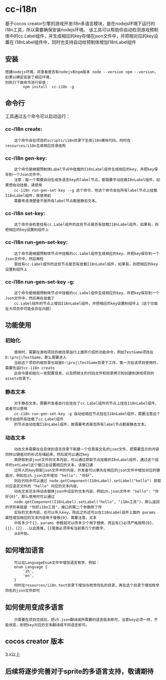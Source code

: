 # cc-i18n
基于cocos creator引擎的游戏开发i18n多语言模块，是在nodejs环境下运行的i18n工具，所以需要确保安装nodejs环境。
该工具可以帮助你自动检测游戏预制体中的cc.Label组件，并生成相应的key存储在json文件中，并把相对应的key设置在
I18nLabel组件中，同时也支持自动给预制体增加I18nLabel组件

## 安装
    搭建nodejs环境，并查看是否有nodejs和npm版本 node --version npm --version，如果以确定安装了相应环境，
    则执行下面命令进行安装：
            npm install  cc-i18n -g
    
## 命令行
 工具通过五个命令可以启动运行：

### cc-i18n create:
        这个命令会在项目的scripts/i18n目录下生成i18n模块代码，同时在resources/i18n生成相应目录结构

### cc-i18n gen-key:
        这个命令是根据预制体Label节点中挂载的I18nLabel组件生成相应的key，并把key保存到一个Json文件中;
        注意：每一个需要自动生成多语言key的label节点，都需要手动挂载I8nLabel组件，如果想自动挂载，请使用
        cc-i18n run-gen-set-key --g 这个命令，但这个命令会在所有label节点上挂载I18nLabel组件，故使用前
        需要考虑清楚是不是所有label节点都是静态文本。
        

### cc-i18n set-key:
        这个命令会检查挂有cc.Label组件的这些节点是否有挂载I18nLabel组件，如果有，则把相应的key设置到组件上

### cc-i18n run-gen-set-key:
        这个命令是根据预制体节点中挂载的cc.Label组件生成相应的key，并把key保存到一个Json文件中，然后再检
        查挂有cc.Label组件的这些节点是否有挂载I18nLabel组件，如果有，则把相应的key设置到组件上

### cc-i18n run-gen-set-key -g:
        这个命令是根据预制体节点中挂载的cc.Label组件生成相应的key，并把key保存到一个Json文件中，然后再在挂载了
        cc.Label组件的节点上增加I18nLabel组件，并把相应的key设置到组件上（这个功能在大项目中可能会存在问题）
    
## 功能使用

### 初始化
        使用时，需要在游戏项目的根目录运行上面所介绍的功能命令，例如TestGame项目在D:\proj\TestGame，那么需要进入
        当前这个项目的根目录也就是D:\proj\TestGame目录下工作，第一次在该项目使用时，需要先运行cc-i18n create
        此命令是初始化一些配置信息，以及把相关的代码文件和目录拷贝和创建到游戏项目的assets目录下。

### 静态文本
        对于静态文本，需要开发者自行在挂在了cc.Label组件的节点上挂在I18nLabel组件，或者可以使用
        cc-i18n run-gen-set-key -g 自动给相应节点挂在I18nLabel组件，需要注意这个命令会给所有挂载了cc.Label组件
        的节点自动挂载I18nLabel组件，故需要考虑是否所有label节点都是静态文本。
    
### 动态文本
        动态文本需要在在具体的语言目录下新建一个任意英文名的json文件，把需要显示的内容同样以键值对的形式存储起来，然后就可以通过key
        类获取到该json文件的文本内容，可以通过获取节点挂载的I8nLabel组件，通过这个组件的setLabel这个接口去设置相应的文本，该接口通
        过传入的key获取json文件中的内容，开发者可以事先在相应的json文件中增加对应的键值对，例如在zh.json文件增加 "hello": "你好"，
        则在代码中可以通过 node.getComponent(I18nLabel).setLabel("hello") 获取对应语言文件的 "hello" 对应的文本内容。
        动态文本还支持动态替换json中设定的文本内容，例如zh.json文件中 "hello": "你好{0}"，那么使用时可以通过
        node.getComponent(I18nLabel).setLabel("hello", "i18n工具")，那么返回的字符串就是 "你好i18n工具"，接口的第二个参数除了传
        实际的文本内容，也可以传入key。除此之外还可以在I18nLabel组件上面的 params 属性增加相应的文本内容用于替换{0}，需要注意，文本
        中有多少个{}，params 参数就可以传多少个用于替换，而且有{}必须严格按照{0}，{1}，{2}...以此类推，{}里面必须带有当前第几个的数字，
        从0开始。
        
## 如何增加语言
        可以在LanguageEnum文件中增加语言枚举，例如：
        enum Language {
            'zh',
            'en',
        }
        同时在resources/i18n.text目录下增加与枚举同名的目录，再在这个目录下增加枚举同名的json文件即可
    
## 如何使用变成多语言
        只需要在项目完成后，把zh.json翻译成所需要的语言版本即可，注意key必须一样，不能改变，即把key对应的文本翻译成不同语言即可。
    
## cocos creator 版本
  3.x以上

## 后续将逐步完善对于sprite的多语言支持，敬请期待
